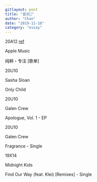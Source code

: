 ```yaml
---
gitlayout: post
title: "音乐🎵"
author: "Chan"
date: "2019-11-18"
category: "essay"
---
```



<div class="entries">
  <div id="20A12" class="entry">
     <span class="time">20A12</span>
     <span class="left"><a href="https://music.apple.com/cn/playlist/%E7%BA%AF%E7%B2%B9-%E4%B8%93%E6%B3%A8/pl.dbd712beded846dca273d5d3259d28aa" target="_blank">ref</a></span>
     <span class="middle"><p><span>Apple Music</span></p></span>
     <span class="right"><p>纯粹・专注 [歌单]</p></span>
  </div>
  <div id="20U10" class="entry">
     <span class="time">20U10</span>
     <span class="left"></span> 
     <span class="middle"><p><span>Sasha Sloan</span></p></span>
     <span class="right"><p>Only Child</p></span>
  </div>
  <div id="20U10-1" class="entry">
     <span class="time">20U10</span>
     <span class="left"></span>
     <span class="middle"><p><span>Galen Crew</span></p></span>
     <span class="right"><p>Apologue, Vol. 1 - EP</p></span>
  </div>
  <div id="20U10-2" class="entry ">
     <span class="time">20U10</span>
     <span class="left"></span>
     <span class="middle"><p><span>Galen Crew</span></p></span>
     <span class="right"><p>Fragrance - Single</p></span>
  </div>
  <div id="19X14" class="entry ">
     <span class="time">19X14</span>
     <span class="left"></span>
     <span class="middle"><p><span>Midnight Kids</span></p></span>
     <span class="right"><p>Find Our Way (feat. Klei) [Remixes] - Single</p></span>
  </div>

  
</div>

